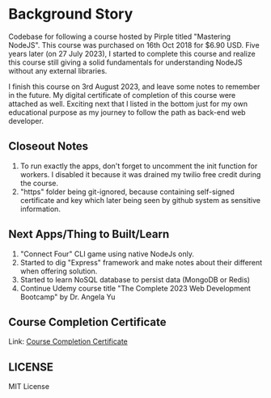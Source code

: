 # Background Story

Codebase for following a course hosted by Pirple titled "Mastering NodeJS".
This course was purchased on 16th Oct 2018 for $6.90 USD. Five years later (on 27 July 2023), I started to complete this course and realize this course still giving a solid fundamentals for understanding NodeJS without any external libraries.

I finish this course on 3rd August 2023, and leave some notes to remember in the future. My digital certificate of completion of this course were attached as well. Exciting next that I listed in the bottom just for my own educational purpose as my journey to follow the path as back-end web developer.

## Closeout Notes
1. To run exactly the apps, don't forget to uncomment the init function for workers. I disabled it because it was drained my twilio free credit during the course.
2. "https" folder being git-ignored, because containing self-signed certificate and key which later being seen by github system as sensitive information.

## Next Apps/Thing to Built/Learn
1. "Connect Four" CLI game using native NodeJs only.
2. Started to dig "Express" framework and make notes about their different when offering solution.
3. Started to learn NoSQL database to persist data (MongoDB or Redis)
4. Continue Udemy course title "The Complete 2023 Web Development Bootcamp" by Dr. Angela Yu

## Course Completion Certificate
Link: [Course Completion Certificate]((https://github.com/thoriqmacto/app_pirple/blob/main/course_cert.jpg?raw=true))

## LICENSE
MIT License